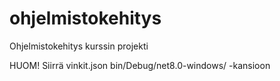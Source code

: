 # ohjelmistokehitys
Ohjelmistokehitys kurssin projekti

HUOM!
Siirrä vinkit.json bin/Debug/net8.0-windows/  -kansioon